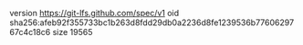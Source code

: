 version https://git-lfs.github.com/spec/v1
oid sha256:afeb92f355733bc1b263d8fdd29db0a2236d8fe1239536b7760629767c4c18c6
size 19565

